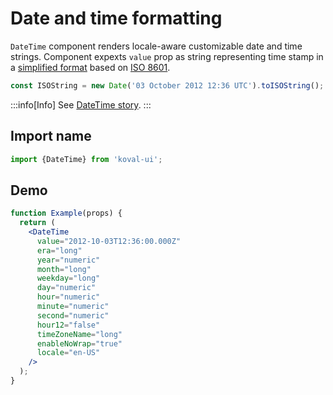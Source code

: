 # Date and time formatting

`DateTime` component renders locale-aware customizable date and time strings. Component expexts `value` prop as string representing time stamp in a [simplified format](https://developer.mozilla.org/en-US/docs/Web/JavaScript/Reference/Global_Objects/Date#date_time_string_format) based on [ISO 8601](https://en.wikipedia.org/wiki/ISO_8601).

```typescript
const ISOString = new Date('03 October 2012 12:36 UTC').toISOString(); // => "2012-10-03T12:36:00.000Z"
```

:::info[Info]
See [DateTime story](https://morewings.github.io/koval-ui/?path=/docs/typography-datetime--docs).
:::

## Import name

```typescript
import {DateTime} from 'koval-ui';
```

## Demo

```jsx live
function Example(props) {
  return (
    <DateTime
      value="2012-10-03T12:36:00.000Z"
      era="long"
      year="numeric"
      month="long"
      weekday="long"
      day="numeric"
      hour="numeric"
      minute="numeric"
      second="numeric"
      hour12="false"
      timeZoneName="long"
      enableNoWrap="true"
      locale="en-US"
    />
  );
}
```

